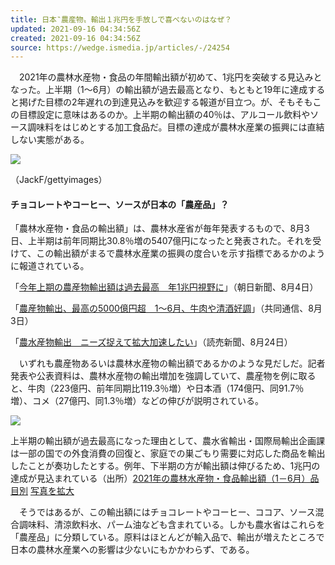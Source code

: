 ```yaml
---
title: 日本‶農産物〟輸出１兆円を手放しで喜べないのはなぜ？
updated: 2021-09-16 04:34:56Z
created: 2021-09-16 04:34:56Z
source: https://wedge.ismedia.jp/articles/-/24254
---
```


　2021年の農林水産物・食品の年間輸出額が初めて、1兆円を突破する見込みとなった。上半期（1～6月）の輸出額が過去最高となり、もともと19年に達成すると掲げた目標の2年遅れの到達見込みを歓迎する報道が目立つ。が、そもそもこの目標設定に意味はあるのか。上半期の輸出額の40％は、アルコール飲料やソース調味料をはじめとする加工食品だ。目標の達成が農林水産業の振興には直結しない実態がある。

![](https://wedge.ismcdn.jp/mwimgs/c/7/1100/img_c7f357b88450ae35dbcbbe902adcf22465829.jpg)

（JackF/gettyimages）

#### チョコレートやコーヒー、ソースが日本の「農産品」？

「農林水産物・食品の輸出額」は、農林水産省が毎年発表するもので、8月3日、上半期は前年同期比30.8％増の5407億円になったと発表された。それを受けて、この輸出額がまるで農林水産業の振興の度合いを示す指標であるかのように報道されている。

「[今年上期の農産物輸出額は過去最高　年1兆円視野に](https://www.asahi.com/articles/ASP837534P83ULFA022.html#:~:text=2021%E5%B9%B41%EF%BD%9E6,%E9%81%8E%E5%8E%BB%E6%9C%80%E9%AB%98%E3%81%A8%E3%81%AA%E3%81%A3%E3%81%9F%E3%80%82)」（朝日新聞、8月4日）

「[農産物輸出、最高の5000億円超　1～6月、牛肉や清酒好調](https://www.47news.jp/6612211.html#:~:text=%E8%BE%B2%E6%9E%97%E6%B0%B4%E7%94%A3%E7%9C%81%E3%81%AF3,%E7%B7%8F%E9%A1%8D%E3%81%AF31.6%EF%BC%85%20...)」（共同通信、8月3日）

「[農水産物輸出　ニーズ捉えて拡大加速したい](https://www.yomiuri.co.jp/editorial/20210823-OYT1T50190/)」（読売新聞、8月24日）

　いずれも農産物あるいは農林水産物の輸出額であるかのような見だしだ。記者発表や公表資料は、農林水産物の輸出増加を強調していて、農産物を例に取ると、牛肉（223億円、前年同期比119.3％増）や日本酒（174億円、同91.7％増）、コメ（27億円、同1.3％増）などの伸びが説明されている。

[![](https://wedge.ismcdn.jp/mwimgs/3/2/1000/img_329f29c258bc4263a8f68bb79de2064d380105.png)](https://wedge.ismcdn.jp/mwimgs/3/2/-/img_329f29c258bc4263a8f68bb79de2064d380105.png)

上半期の輸出額が過去最高になった理由として、農水省輸出・国際局輸出企画課は一部の国での外食消費の回復と、家庭での巣ごもり需要に対応した商品を輸出したことが奏功したとする。例年、下半期の方が輸出額は伸びるため、1兆円の達成が見込まれている（出所）[2021年の農林水産物・食品輸出額（1－6月）品目別](https://www.maff.go.jp/j/press/yusyutu_kokusai/kikaku/attach/pdf/210803-1.pdf)  [写真を拡大](https://wedge.ismcdn.jp/mwimgs/3/2/-/img_329f29c258bc4263a8f68bb79de2064d380105.png)

　そうではあるが、この輸出額にはチョコレートやコーヒー、ココア、ソース混合調味料、清涼飲料水、パーム油なども含まれている。しかも農水省はこれらを「農産品」に分類している。原料はほとんどが輸入品で、輸出が増えたところで日本の農林水産業への影響は少ないにもかかわらず、である。